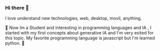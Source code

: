 ### Hi there 👋
I love understand new technologies, web, desktop, movil, anything.

  🌱 Now Im a Student and interesting in programming languages and IA , I started with my first concepts about generative IA and I'm very exited for this topic.
  My favorite programming language is javascript but I'm learned python. 🌱
<!--
**1609033alumno/1609033alumno** is a ✨ _special_ ✨ repository because its `README.md` (this file) appears on your GitHub profile.

Here are some ideas to get you started:

- 🔭 I’m currently working on ...
- 🌱 I’m currently learning ...
- 👯 I’m looking to collaborate on ...
- 🤔 I’m looking for help with ...
- 💬 Ask me about ...
- 📫 How to reach me: ...
- 😄 Pronouns: ...
- ⚡ Fun fact: ...
-->
